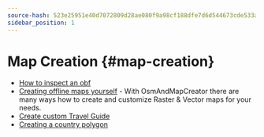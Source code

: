 ```yaml
---
source-hash: 523e25951e40d7072809d28ae080f9a98cf188dfe7d6d544673cde533a4315c9
sidebar_position: 1
---
```


# Map Creation {#map-creation}

* [How to inspect an obf](./how-to-inspect-an-obf.md)
* [Creating offline maps yourself](./create-offline-maps-yourself.md) - With OsmAndMapCreator there are many ways how to create and customize Raster & Vector maps for your needs.
* [Create custom Travel Guide](create_travel_guide.md)
* [Creating a country polygon](./creating-a-country-polygon.md)